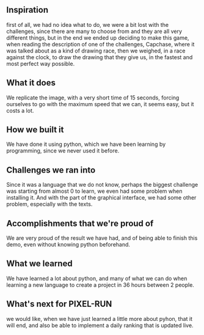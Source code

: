 ## Inspiration
first of all, we had no idea what to do, we were a bit lost with the challenges, since there are many to choose from and they are all very different things, but in the end we ended up deciding to make this game, when reading the description of one of the challenges, Capchase, where it was talked about as a kind of drawing race, then we weighed, in a race against the clock, to draw the drawing that they give us, in the fastest and most perfect way possible.

## What it does
We replicate the image, with a very short time of 15 seconds, forcing ourselves to go with the maximum speed that we can, it seems easy, but it costs a lot.

## How we built it
We have done it using python, which we have been learning by programming, since we never used it before.

## Challenges we ran into
Since it was a language that we do not know, perhaps the biggest challenge was starting from almost 0 to learn, we even had some problem when installing it. And with the part of the graphical interface, we had some other problem, especially with the texts.

## Accomplishments that we're proud of
We are very proud of the result we have had, and of being able to finish this demo, even without knowing python beforehand.

## What we learned
We have learned a lot about python, and many of what we can do when learning a new language to create a project in 36 hours between 2 people.

## What's next for PIXEL-RUN
we would like, when we have just learned a little more about pyhon, that it will end, and also be able to implement a daily ranking that is updated live.
